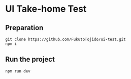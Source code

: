 # UI Take-home Test
## Preparation
```
git clone https://github.com/FukutoTojido/ui-test.git
npm i
```
## Run the project
```
npm run dev
```
